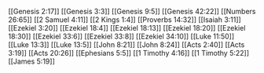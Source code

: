 [[Genesis 2:17]]
[[Genesis 3:3]]
[[Genesis 9:5]]
[[Genesis 42:22]]
[[Numbers 26:65]]
[[2 Samuel 4:11]]
[[2 Kings 1:4]]
[[Proverbs 14:32]]
[[Isaiah 3:11]]
[[Ezekiel 3:20]]
[[Ezekiel 18:4]]
[[Ezekiel 18:13]]
[[Ezekiel 18:20]]
[[Ezekiel 18:30]]
[[Ezekiel 33:6]]
[[Ezekiel 33:8]]
[[Ezekiel 34:10]]
[[Luke 11:50]]
[[Luke 13:3]]
[[Luke 13:5]]
[[John 8:21]]
[[John 8:24]]
[[Acts 2:40]]
[[Acts 3:19]]
[[Acts 20:26]]
[[Ephesians 5:5]]
[[1 Timothy 4:16]]
[[1 Timothy 5:22]]
[[James 5:19]]
